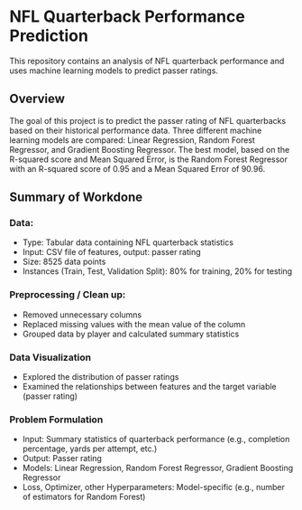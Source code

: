 # NFL Quarterback Performance Prediction

This repository contains an analysis of NFL quarterback performance and uses machine learning models to predict passer ratings.

## Overview

The goal of this project is to predict the passer rating of NFL quarterbacks based on their historical performance data. Three different machine learning models are compared: Linear Regression, Random Forest Regressor, and Gradient Boosting Regressor. The best model, based on the R-squared score and Mean Squared Error, is the Random Forest Regressor with an R-squared score of 0.95 and a Mean Squared Error of 90.96.

## Summary of Workdone

### Data:

 * Type: Tabular data containing NFL quarterback statistics
 * Input: CSV file of features, output: passer rating
 * Size: 8525 data points
 * Instances (Train, Test, Validation Split): 80% for training, 20% for testing

### Preprocessing / Clean up:

* Removed unnecessary columns
* Replaced missing values with the mean value of the column
* Grouped data by player and calculated summary statistics

### Data Visualization

* Explored the distribution of passer ratings
* Examined the relationships between features and the target variable (passer rating)

### Problem Formulation

* Input: Summary statistics of quarterback performance (e.g., completion percentage, yards per attempt, etc.)
* Output: Passer rating
* Models: Linear Regression, Random Forest Regressor, Gradient Boosting Regressor
* Loss, Optimizer, other Hyperparameters: Model-specific (e.g., number of estimators for Random Forest)




